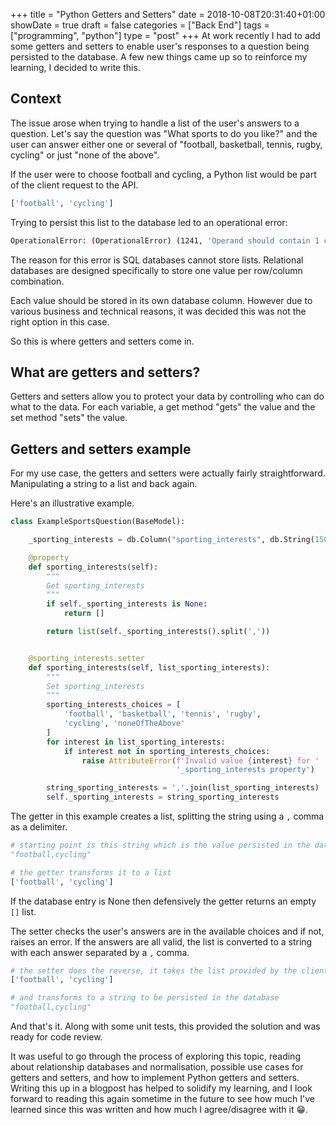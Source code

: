 +++
title = "Python Getters and Setters"
date = 2018-10-08T20:31:40+01:00
showDate = true
draft = false
categories = ["Back End"]
tags = ["programming", "python"]
type = "post"
+++
At work recently I had to add some getters and setters to enable user's responses to a question being persisted to the database. A few new things came up so to reinforce my learning, I decided to write this.

## Context

The issue arose when trying to handle a list of the user's answers to a question. Let's say the question was "What sports to do you like?" and the user can answer either one or several of "football, basketball, tennis, rugby, cycling" or just "none of the above".

If the user were to choose football and cycling, a Python list would be part of the client request to the  API.

```python
['football', 'cycling']
```

Trying to persist this list to the database led to an operational error:

```sh
OperationalError: (OperationalError) (1241, 'Operand should contain 1 column(s)')
```

The reason for this error is SQL databases cannot store lists. Relational databases are designed specifically to store one value per row/column combination.

Each value should be stored in its own database column. However due to various business and technical reasons, it was decided this was not the right option in this case.

So this is where getters and setters come in.

## What are getters and setters?

Getters and setters allow you to protect your data by controlling who can do what to the data. For each variable, a get method "gets" the value and the set method "sets" the value.


## Getters and setters example

For my use case, the getters and setters were actually fairly straightforward. Manipulating a string to a  list and back again.

Here's an illustrative example.

```python
class ExampleSportsQuestion(BaseModel):

    _sporting_interests = db.Column("sporting_interests", db.String(150))

    @property
    def sporting_interests(self):
        """
        Get sporting_interests
        """
        if self._sporting_interests is None:
            return []

        return list(self._sporting_interests().split(','))


    @sporting_interests.setter
    def sporting_interests(self, list_sporting_interests):
        """
        Set sporting_interests
        """
        sporting_interests_choices = [
            'football', 'basketball', 'tennis', 'rugby',
            'cycling', 'noneOfTheAbove'
        ]
        for interest in list_sporting_interests:
            if interest not in sporting_interests_choices:
                raise AttributeError(f'Invalid value {interest} for '
                                     '_sporting_interests property')

        string_sporting_interests = ','.join(list_sporting_interests)
        self._sporting_interests = string_sporting_interests
```

The getter in this example creates a list, splitting the string using a `,` comma as a delimiter.

```python
# starting point is this string which is the value persisted in the database column
"football,cycling"

# the getter transforms it to a list
['football', 'cycling']
```

If the database entry is None then defensively the getter returns an empty `[]` list.

The setter checks the user's answers are in the available choices and if not, raises an error. If the answers are all valid, the list is converted to a string with each answer separated by a `,` comma.

```python
# the setter does the reverse, it takes the list provided by the client
['football', 'cycling']

# and transforms to a string to be persisted in the database
"football,cycling"
```

And that's it. Along with some unit tests, this provided the solution and was ready for code review.

It was useful to go through the process of exploring this topic, reading about relationship databases and normalisation, possible use cases for getters and setters, and how to implement Python getters and setters. Writing this up in a blogpost has helped to solidify my learning, and I look forward to reading this again sometime in the future to see how much I've learned since this was written and how much I agree/disagree with it 😁.
